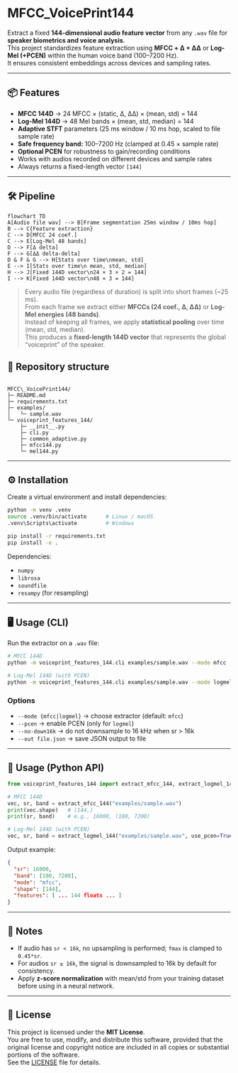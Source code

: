 # MFCC_VoicePrint144

Extract a fixed **144-dimensional audio feature vector** from any `.wav` file for **speaker biometrics and voice analysis**.  
This project standardizes feature extraction using **MFCC + Δ + ΔΔ** or **Log-Mel (+PCEN)** within the human voice band (100–7200 Hz).  
It ensures consistent embeddings across devices and sampling rates.

---

## 📦 Features

- **MFCC 144D** → 24 MFCC × (static, Δ, ΔΔ) × (mean, std) = 144
- **Log-Mel 144D** → 48 Mel bands × (mean, std, median) = 144
- **Adaptive STFT** parameters (25 ms window / 10 ms hop, scaled to file sample rate)
- **Safe frequency band:** 100–7200 Hz (clamped at 0.45 × sample rate)
- **Optional PCEN** for robustness to gain/recording conditions
- Works with audios recorded on different devices and sample rates
- Always returns a fixed-length vector `[144]`

---

## 🛠️ Pipeline

```mermaid
flowchart TD
A[Audio file wav] --> B[Frame segmentation 25ms window / 10ms hop]
B --> C{Feature extraction}
C --> D[MFCC 24 coef.]
C --> E[Log-Mel 48 bands]
D --> F[Δ delta]
F --> G[ΔΔ delta-delta]
D & F & G --> H[Stats over time\nmean, std]
E --> I[Stats over time\n mean, std, median]
H --> J[Fixed 144D vector\n24 × 3 × 2 = 144]
I --> K[Fixed 144D vector\n48 × 3 = 144]
```

> Every audio file (regardless of duration) is split into short frames (~25 ms).  
> From each frame we extract either **MFCCs (24 coef., Δ, ΔΔ)** or **Log-Mel energies (48 bands)**.  
> Instead of keeping all frames, we apply **statistical pooling** over time (mean, std, median).  
> This produces a **fixed-length 144D vector** that represents the global “voiceprint” of the speaker.

## 📂 Repository structure

```

MFCC\_VoicePrint144/
├─ README.md
├─ requirements.txt
├─ examples/
│   └─ sample.wav
└─ voiceprint_features_144/
    ├─ __init__.py
    ├─ cli.py
    ├─ common_adaptive.py
    ├─ mfcc144.py
    └─ mel144.py

```

---

## ⚙️ Installation

Create a virtual environment and install dependencies:

```bash
python -m venv .venv
source .venv/bin/activate      # Linux / macOS
.venv\Scripts\activate         # Windows

pip install -r requirements.txt
pip install -e .
```

Dependencies:

- `numpy`
- `librosa`
- `soundfile`
- `resampy` (for resampling)

---

## 🖥️ Usage (CLI)

Run the extractor on a `.wav` file:

```bash
# MFCC 144D
python -m voiceprint_features_144.cli examples/sample.wav --mode mfcc

# Log-Mel 144D (with PCEN)
python -m voiceprint_features_144.cli examples/sample.wav --mode logmel --pcen
```

### Options

- `--mode {mfcc|logmel}` → choose extractor (default: `mfcc`)
- `--pcen` → enable PCEN (only for `logmel`)
- `--no-down16k` → do not downsample to 16 kHz when sr > 16k
- `--out file.json` → save JSON output to file

---

## 🐍 Usage (Python API)

```python
from voiceprint_features_144 import extract_mfcc_144, extract_logmel_144

# MFCC 144D
vec, sr, band = extract_mfcc_144("examples/sample.wav")
print(vec.shape)   # (144,)
print(sr, band)    # e.g., 16000, (100, 7200)

# Log-Mel 144D (with PCEN)
vec, sr, band = extract_logmel_144("examples/sample.wav", use_pcen=True)
```

Output example:

```json
{
  "sr": 16000,
  "band": [100, 7200],
  "mode": "mfcc",
  "shape": [144],
  "features": [ ... 144 floats ... ]
}
```

---

## 🔬 Notes

- If audio has `sr < 16k`, no upsampling is performed; `fmax` is clamped to `0.45*sr`.
- For audios `sr ≥ 16k`, the signal is downsampled to 16k by default for consistency.
- Apply **z-score normalization** with mean/std from your training dataset before using in a neural network.

---

## 📜 License

This project is licensed under the **MIT License**.  
You are free to use, modify, and distribute this software, provided that the original license and copyright notice are included in all copies or substantial portions of the software.  
See the [LICENSE](LICENSE) file for details.
